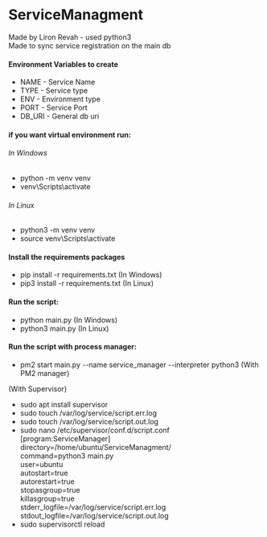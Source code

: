 # ServiceManagment‏
Made by Liron Revah - used python3  
Made to sync service registration on the main db

#### Environment Variables to create
- NAME - Service Name
- TYPE - Service type
- ENV - Environment type
- PORT - Service Port
- DB_URI - General db uri


#### if you want virtual environment run:
###### In Windows
- python -m venv venv
- venv\Scripts\activate
###### In Linux
- python3 -m venv venv
- source venv\Scripts\activate

#### Install the requirements packages
- pip install -r requirements.txt (In Windows)
- pip3 install -r requirements.txt (In Linux)

#### Run the script:
- python main.py (In Windows)
- python3 main.py (In Linux)

#### Run the script with process manager:
- pm2 start main.py --name service_manager --interpreter python3  (With PM2 manager)

(With Supervisor)
- sudo apt install supervisor
- sudo touch /var/log/service/script.err.log
- sudo touch /var/log/service/script.out.log
- sudo nano /etc/supervisor/conf.d/script.conf  
	[program:ServiceManager]  
	directory=/home/ubuntu/ServiceManagment/  
	command=python3 main.py  
	user=ubuntu  
	autostart=true  
	autorestart=true  
	stopasgroup=true  
	killasgroup=true  
	stderr_logfile=/var/log/service/script.err.log  
	stdout_logfile=/var/log/service/script.out.log  
- sudo supervisorctl reload